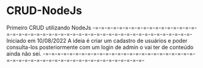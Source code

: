 # CRUD-NodeJs
Primeiro CRUD utilizando NodeJs
-=-=-=-=-=-=-=-=-=-=-=-=-=-=-=-=-=-=-=-=-=-=-=-=-=-=-=-=-=-=-=-=-=-=-=-=-=-=-=-=-=-=-=-=-=-=-=-=-
Iniciado em 10/08/2022
A ideia é criar um cadastro de usuários e poder consulta-los posteriormente com um login de admin
o vai ter de conteúdo ainda não sei.
-=-=-=-=-=-=-=-=-=-=-=-=-=-=-=-=-=-=-=-=-=-=-=-=-=-=-=-=-=-=-=-=-=-=-=-=-=-=-=-=-=-=-=-=-=-=-=-=-
